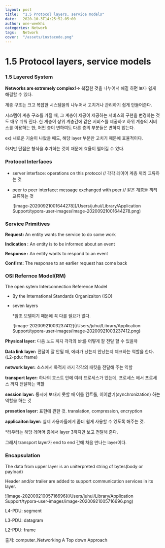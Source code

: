 ```yaml
---
layout: post
title:  "1.5 Protocol layers, service models"
date:   2020-10-3T14:25:52-05:00
author: one-weekhi
categories: Network
tags:   Network
cover:  "/assets/instacode.png"
---
```


# 1.5 Protocol layers, service models



### 1.5 Layered System

 **Networks are extremely complex!**=> 복잡한 것을 나누어서 해결 하면 보다 쉽게 해결할 수 있다.

계층 구조는 크고 복잡한 시스템을의 나누어서 고치거나 관리하기 쉽게 만들어준다.

시스템이 계층 구조를 가질 때, 그 계층이 제공이 제공하는 서비스의 구현을 변경하는 것도 매우 쉬워 진다. 한 계층이 상위 계층간에 같은 서비스를 제공하고 하위 계층의 서비스를 이용하는 한, 어떤 층이 변하여도 다른 층의 부분들은 변하지 않는다. 

ex) 새로운 기술이 나왔을 때도, 해당 layer 부분만 고치기 때문에 효율적이다.

하지만 단점은 형식을 추가하는 것이 때문에 효율이 떨어질 수 있다.



###  Protocol Interfaces

- server interface: operations on this protocol // 각각 레이어 계층 끼리 교류하는 것

- peer to peer interface: message exchanged with peer // 같은 계층들 끼리 교류하는 것

  ![image-20200921001644278](/Users/juhui/Library/Application Support/typora-user-images/image-20200921001644278.png)

### Service Primitives

**Request:** An entity wants the service to do some work 

**Indication :** An entity is to be informed about an event

**Response :** An entity wants to respond to an event

**Confirm:** The response to an earlier request has come back





### OSI Refernce Model(RM)

The open sytem Interconnection Reference Model

- By the International Standards Organizaiton (ISO)

- seven layers 

  *참조 모델이기 때문에 꼭 다를 필요가 없다. 

  ![image-20200921003237412](/Users/juhui/Library/Application Support/typora-user-images/image-20200921003237412.png)

**Physical layer:** 다음 노드 까지 각각의 bit를 어떻게 잘 전달 할 수 있을까

**Data link layer:** 전달이 잘 안될 때, 에러가 났는지 안났는지 체크하는 역할을 한다. (L2-pdu: frame)

**network layer:**  소스에서 목적지 까지 각각의 패킷을 전달해 주는 역할

**transport layer:** 하나의 호스트 안에 여러 프로세스가 있는데, 프로세스 에서 프로세스 까지 전달하는 역할

**session layer:** 동시에 보내지 못할 때 이를 컨트롤, 이어받기(synchronization) 하는 역할을 하는 것

**presetion layer:** 표현에 관한 것. translation, compression, encryption

**applicaiton layer:** 실제 사용자들에게 좀더 쉽게 사용할 수 있도록 해주는 것.



*라우터는 해당 레어어 층에서 layer 3까지만 보고 전달해 준다. 

그래서 transport layer가 end to end 간에 처음 만나는 layer이다.



### Encapsulation

The data from upper layer is an uniterpreted string of bytes(body or payload)

Header and/or trailer are added to support communication services in its layer.



![image-20200921005716696](/Users/juhui/Library/Application Support/typora-user-images/image-20200921005716696.png)

L4-PDU: segment

L3-PDU: datagram

L2-PDU: frame







출저: computer_Networking A Top down Approach

